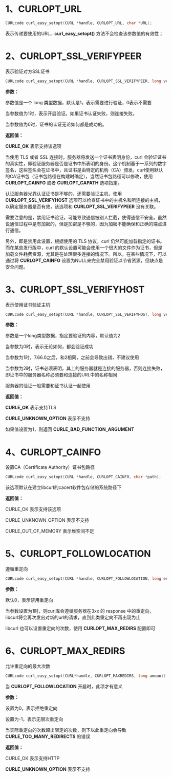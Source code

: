 # 1、CURLOPT_URL

```c++
CURLcode curl_easy_setopt(CURL *handle, CURLOPT_URL, char *URL);
```

表示传递要使用的URL，**curl_easy_setopt()** 方法不会检查该参数值的有效性；

#  2、CURLOPT_SSL_VERIFYPEER

表示验证对方SSL证书

```c++
CURLcode curl_easy_setopt(CURL *handle, CURLOPT_SSL_VERIFYPEER, long verify);
```

**参数：**

参数值是一个 long 类型数据，默认是1，表示需要进行验证，0表示不需要

当参数值为1时，表示开启验证。如果证书认证失败，则连接失败。

当参数值为0时，证书的认证无论如何都是成功的。

**返回值：**

**CURLE_OK** 表示支持该选项

当使用 TLS 或者 SSL 连接时，服务器将发送一个证书表明身份，curl 会验证证书的真实性，即验证服务器是否是证书中所表明的身份。这个机制基于一系列的数字签名，这些签名会在证书中，且证书是由特定的机构（CA）颁发。curl使用默认的CA证书包（证书包路径在构建时确定），当然证书包路径可以修改，使用 **CURLOPT_CAINFO** 或者 **CURLOPT_CAPATH** 选项指定。

认证服务器光靠认证证书是不够的，还需要验证主机，使用 **CURLOPT_SSL_VERIFYHOST** 选项可以检查证书中的主机名和所连接的主机，以确定服务器是否有效，该选项和 **CURLOPT_SSL_VERIFYPEER** 没有关联。

需要注意的是，禁用证书验证，可能导致通信被别人拦截，使得通信不安全。虽然说通信过程中是有加密的，但是加密是不够的，因为加密不能确保和正确的端点进行通信。

另外，即是禁用此设置，根据使用的 TLS 协议，curl 仍然可能加载指定的证书。而在某些发行版中，curl 的默认设置可能会使用一个很大的文件作为证书，但是加载文件耗费资源，尤其是在处理很多连接的情况下。所以，在某些情况下，可以通过将 **CURLOPT_CAINFO** 设置为NULL来完全禁用验证以节省资源，但缺点是安全问题。

# 3、CURLOPT_SSL_VERIFYHOST

表示使用证书验证主机

```c++
CURLcode curl_easy_setopt(CURL *handle, CURLOPT_SSL_VERIFYHOST, long verify);
```

**参数：**

参数是一个long类型数据，指定要验证的内容，默认值为2

当参数为0时，表示无论如何，都会验证成功

当参数为1时，7.66.0之后，和2相同，之前会导致出错，不建议使用

当参数为2时，证书必须表明，其上的服务器就是连接的服务器，否则连接失败，即证书中的服务器名称必须要和连接的URL中的名称相同

服务器的验证一般需要和证书认证一起使用

**返回值：**

**CURLE_OK** 表示支持TLS

**CURLE_UNKNOWN_OPTION** 表示不支持

如果值设置为1，则返回 **CURLE_BAD_FUNCTION_ARGUMENT**

# 4、CURLOPT_CAINFO

设置CA（Certificate Authority）证书包路径

```c++
CURLcode curl_easy_setopt(CURL *handle, CURLOPT_CAINFO, char *path);
```

该选项默认在建立libcurl的cacert软件包存储的系统路径下

**返回值：**

CURLE_OK 表示支持该选项

CURLE_UNKNOWN_OPTION 表示不支持

CURLE_OUT_OF_MEMORY 表示堆空间不足

# 5、CURLOPT_FOLLOWLOCATION

遵循重定向

```c++
CURLcode curl_easy_setopt(CURL *handle, CURLOPT_FOLLOWLOCATION, long enable);
```

**参数：**

默认0，表示禁用重定向

当参数设置为1时，则curl库会遵循服务器在3xx 的 response 中的重定向，libcurl将会再次发出对新的url的请求，直到此类重定向不再出现为止

libcurl 也可以设置重定向的次数，使用 **CURLOPT_MAX_REDIRS** 配置即可

# 6、CURLOPT_MAX_REDIRS

允许重定向的最大次数

```c++
CURLcode curl_easy_setopt(CURL*handle, CURLOPT_MAXREDIRS, long amount)
```

当 **CURLOPT_FOLLOWLOCATION** 开启时，此项才有意义

**参数：**

设置为0，表示拒绝重定向

设置为-1，表示无限次重定向

当实际重定向的次数超出限定的次数，则下以此重定向会导致 **CURLE_TOO_MANY_REDIRECTS** 的错误

**返回值：**

CURLE_OK 表示支持HTTP

**CURLE_UNKNOWN_OPTION** 表示不支持